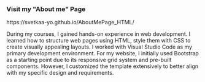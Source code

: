 <h3 class="heading-element" dir="auto">Visit my "About me" Page </h3>
https://svetkaa-yo.github.io/AboutMePage_HTML/ <br>



<p> During my courses, I gained hands-on experience in web development. I learned how to structure web pages using HTML, style them with CSS to create visually appealing layouts. I worked with Visual Studio Code as my primary development environment. For my website, I initially used Bootstrap as a starting point due to its responsive grid system and pre-built components. However, I customized the template extensively to better align with my specific design and requirements.
</p>
